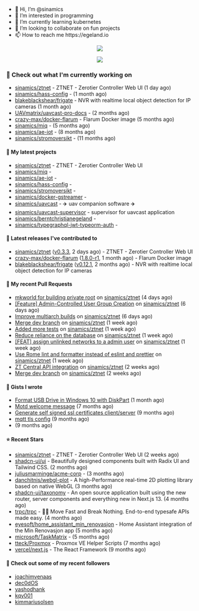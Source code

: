<p align="center">
  <ul>
    <li>👋 Hi, I’m @sinamics</li>
    <li>👀 I’m interested in programming</li>
    <li>🌱 I’m currently learning kubernetes</li>
    <li>💞️ I’m looking to collaborate on fun projects</li>
    <li>📫 How to reach me https://egeland.io</li>
  </ul>
</p>
<p align="center"><a href="https://github.com/anuraghazra/github-readme-stats">
  <img align="center" src="https://github-readme-stats-git-masterrstaa-rickstaa.vercel.app/api?username=sinamics&show_icons=true&theme=tokyonight" />
</a></p>
<p align="center"><a href="https://github.com/anuraghazra/github-readme-stats">
  <img align="center" src="https://github-readme-stats-git-masterrstaa-rickstaa.vercel.app/api/top-langs/?username=sinamics&theme=tokyonight" />
</a></p>

### 👷 Check out what I'm currently working on

- [sinamics/ztnet](https://github.com/sinamics/ztnet) - ZTNET - Zerotier Controller Web UI (1 day ago)
- [sinamics/hass-config](https://github.com/sinamics/hass-config) -  (1 month ago)
- [blakeblackshear/frigate](https://github.com/blakeblackshear/frigate) - NVR with realtime local object detection for IP cameras (1 month ago)
- [UAVmatrix/uavcast-pro-docs](https://github.com/UAVmatrix/uavcast-pro-docs) -  (2 months ago)
- [crazy-max/docker-flarum](https://github.com/crazy-max/docker-flarum) - Flarum Docker image (5 months ago)
- [sinamics/miq](https://github.com/sinamics/miq) -  (5 months ago)
- [sinamics/ae-iot](https://github.com/sinamics/ae-iot) -  (8 months ago)
- [sinamics/stromoversikt](https://github.com/sinamics/stromoversikt) -  (11 months ago)

#### 🌱 My latest projects

- [sinamics/ztnet](https://github.com/sinamics/ztnet) - ZTNET - Zerotier Controller Web UI
- [sinamics/miq](https://github.com/sinamics/miq) - 
- [sinamics/ae-iot](https://github.com/sinamics/ae-iot) - 
- [sinamics/hass-config](https://github.com/sinamics/hass-config) - 
- [sinamics/stromoversikt](https://github.com/sinamics/stromoversikt) - 
- [sinamics/docker-gstreamer](https://github.com/sinamics/docker-gstreamer) - 
- [sinamics/uavcast](https://github.com/sinamics/uavcast) - ✈️ uav companion software ✈️
- [sinamics/uavcast-supervisor](https://github.com/sinamics/uavcast-supervisor) - supervisor for uavcast application
- [sinamics/berntchristianegeland](https://github.com/sinamics/berntchristianegeland) - 
- [sinamics/typegraphql-jwt-typeorm-auth](https://github.com/sinamics/typegraphql-jwt-typeorm-auth) - 

#### 🔭 Latest releases I've contributed to

- [sinamics/ztnet](https://github.com/sinamics/ztnet) ([v0.3.3](https://github.com/sinamics/ztnet/releases/tag/v0.3.3), 2 days ago) - ZTNET - Zerotier Controller Web UI
- [crazy-max/docker-flarum](https://github.com/crazy-max/docker-flarum) ([1.8.0-r1](https://github.com/crazy-max/docker-flarum/releases/tag/1.8.0-r1), 1 month ago) - Flarum Docker image
- [blakeblackshear/frigate](https://github.com/blakeblackshear/frigate) ([v0.12.1](https://github.com/blakeblackshear/frigate/releases/tag/v0.12.1), 2 months ago) - NVR with realtime local object detection for IP cameras

#### 🔨 My recent Pull Requests

- [mkworld for building private root](https://github.com/sinamics/ztnet/pull/87) on [sinamics/ztnet](https://github.com/sinamics/ztnet) (4 days ago)
- [[Feature] Admin-Controlled User Group Creation](https://github.com/sinamics/ztnet/pull/86) on [sinamics/ztnet](https://github.com/sinamics/ztnet) (6 days ago)
- [Improve multiarch builds](https://github.com/sinamics/ztnet/pull/85) on [sinamics/ztnet](https://github.com/sinamics/ztnet) (6 days ago)
- [Merge dev branch](https://github.com/sinamics/ztnet/pull/84) on [sinamics/ztnet](https://github.com/sinamics/ztnet) (1 week ago)
- [Added more tests](https://github.com/sinamics/ztnet/pull/82) on [sinamics/ztnet](https://github.com/sinamics/ztnet) (1 week ago)
- [Reduce reliance on the database](https://github.com/sinamics/ztnet/pull/81) on [sinamics/ztnet](https://github.com/sinamics/ztnet) (1 week ago)
- [[FEAT] assign unlinked networks to a admin user](https://github.com/sinamics/ztnet/pull/79) on [sinamics/ztnet](https://github.com/sinamics/ztnet) (1 week ago)
- [Use Rome lint and formatter instead of eslint and prettier](https://github.com/sinamics/ztnet/pull/78) on [sinamics/ztnet](https://github.com/sinamics/ztnet) (1 week ago)
- [ZT Central API integration](https://github.com/sinamics/ztnet/pull/74) on [sinamics/ztnet](https://github.com/sinamics/ztnet) (2 weeks ago)
- [Merge dev branch](https://github.com/sinamics/ztnet/pull/73) on [sinamics/ztnet](https://github.com/sinamics/ztnet) (2 weeks ago)

#### 📓 Gists I wrote

- [Format USB Drive in Windows 10 with DiskPart](https://gist.github.com/8aa001b3dbe040e07917665b6a8f59c4) (1 month ago)
- [Motd welcome message](https://gist.github.com/d1f96f39b797ccb2eba6e8bd539510bc) (7 months ago)
- [Generate self signed ssl certificates client/server](https://gist.github.com/4ecdb293851b7018a715f4186ffa1e79) (9 months ago)
- [mqtt tls config](https://gist.github.com/20d325a3d7d8d9db4c657737f93aac99) (9 months ago)
- [](https://gist.github.com/2dce8bf46e2de3f3fb642bc342d9f5a2) (9 months ago)

#### ⭐ Recent Stars

- [sinamics/ztnet](https://github.com/sinamics/ztnet) - ZTNET - Zerotier Controller Web UI (2 weeks ago)
- [shadcn-ui/ui](https://github.com/shadcn-ui/ui) - Beautifully designed components built with Radix UI and Tailwind CSS. (2 months ago)
- [juliusmarminge/acme-corp](https://github.com/juliusmarminge/acme-corp) -  (3 months ago)
- [danchitnis/webgl-plot](https://github.com/danchitnis/webgl-plot) - A high-Performance real-time 2D plotting library based on native WebGL (3 months ago)
- [shadcn-ui/taxonomy](https://github.com/shadcn-ui/taxonomy) - An open source application built using the new router, server components and everything new in Next.js 13. (4 months ago)
- [trpc/trpc](https://github.com/trpc/trpc) - 🧙‍♀️  Move Fast and Break Nothing. End-to-end typesafe APIs made easy.  (4 months ago)
- [eyesoft/home_assistant_min_renovasjon](https://github.com/eyesoft/home_assistant_min_renovasjon) - Home Assistant integration of the Min Renovasjon app (5 months ago)
- [microsoft/TaskMatrix](https://github.com/microsoft/TaskMatrix) -  (5 months ago)
- [tteck/Proxmox](https://github.com/tteck/Proxmox) - Proxmox VE Helper Scripts (7 months ago)
- [vercel/next.js](https://github.com/vercel/next.js) - The React Framework (9 months ago)

#### 👯 Check out some of my recent followers

- [joachimvenaas](https://github.com/joachimvenaas)
- [dec0dOS](https://github.com/dec0dOS)
- [yashodhank](https://github.com/yashodhank)
- [kqy001](https://github.com/kqy001)
- [kimmariusolsen](https://github.com/kimmariusolsen)
